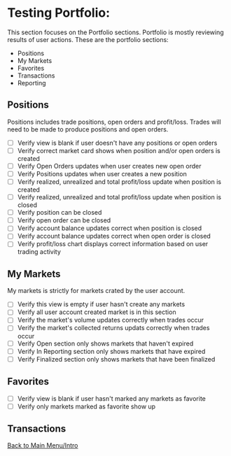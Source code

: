# Testing Portfolio:

This section focuses on the Portfolio sections. Portfolio is mostly reviewing results of user actions. These are the portfolio sections:

  * Positions
  * My Markets
  * Favorites
  * Transactions
  * Reporting


## Positions

Positions includes trade positions, open orders and profit/loss. Trades will need to be made to produce positions and open orders.

- [ ] Verify view is blank if user doesn't have any positions or open orders
- [ ] Verify correct market card shows when position and/or open orders is created
- [ ] Verify Open Orders updates when user creates new open order
- [ ] Verify Positions updates when user creates a new position
- [ ] Verify realized, unrealized and total profit/loss update when position is created
- [ ] Verify realized, unrealized and total profit/loss update when position is closed
- [ ] Verify position can be closed
- [ ] Verify open order can be closed
- [ ] Verify account balance updates correct when position is closed
- [ ] Verify account balance updates correct when open order is closed
- [ ] Verify profit/loss chart displays correct information based on user trading activity

## My Markets

My markets is strictly for markets crated by the user account.

- [ ] Verify this view is empty if user hasn't create any markets
- [ ] Verify all user account created market is in this section 
- [ ] Verify the market's volume updates correctly when trades occur
- [ ] Verify the market's collected returns updats correctly when trades occur
- [ ] Verify Open section only shows markets that haven't expired
- [ ] Verify In Reporting section only shows markets that have expired
- [ ] Verify Finalized section only shows markets that have been finalized

## Favorites

- [ ] Verify view is blank if user hasn't marked any markets as favorite
- [ ] Verify only markets marked as favorite show up

## Transactions







[Back to Main Menu/Intro](https://github.com/AugurProject/augur-walkthrough/)